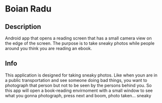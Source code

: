 # Boian Radu

## Description
Android app that opens a reading screen that has a small camera view on the edge of the screen. The purpose is to take sneaky photos while people around you think you are reading an ebook.

## Info
This application is designed for taking sneaky photos. Like when youn are in a public transportation and see someone doing bad things, you want to photograph that person but not to be seen by the persons behind you. So this app will open a book-reading envirnoment with a small window to see what you gonna photograph, press next and boom, photo taken... sneaky